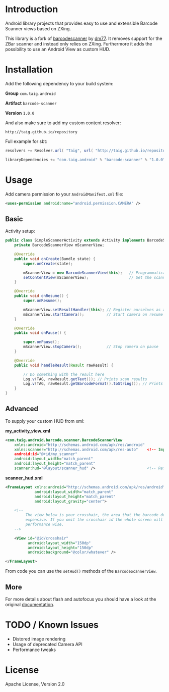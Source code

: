 # Introduction

Android library projects that provides easy to use and extensible Barcode Scanner views based on ZXing.

This library is a fork of [barcodescanner][1] by [dm77][2]. It removes support for the ZBar scanner and instead only relies on ZXing. Furthermore it adds the possibility to use an Android View as custom HUD.

# Installation

Add the following dependency to your build system:

**Group** `com.taig.android`

**Artifact** `barcode-scanner`

**Version** `1.0.0`

And also make sure to add my custom content resolver:

`http://taig.github.io/repository`

Full example for sbt:

````scala
resolvers += Resolver.url( "Taig", url( "http://taig.github.io/repository" ) )( ivyStylePatterns )

libraryDependencies += "com.taig.android" % "barcode-scanner" % "1.0.0"
````

# Usage

Add camera permission to your `AndroidManifest.xml` file:

```xml
<uses-permission android:name="android.permission.CAMERA" />
```
## Basic

Activity setup:

```java
public class SimpleScannerActivity extends Activity implements BarcodeScannerView.ResultHandler {
    private BarcodeScannerView mScannerView;

    @Override
    public void onCreate(Bundle state) {
        super.onCreate(state);

        mScannerView = new BarcodeScannerView(this);   // Programmatically initialize the scanner view
        setContentView(mScannerView);                  // Set the scanner view as the content view
    }

    @Override
    public void onResume() {
        super.onResume();

        mScannerView.setResultHandler(this); // Register ourselves as a handler for scan results.
        mScannerView.startCamera();          // Start camera on resume
    }

    @Override
    public void onPause() {

        super.onPause();
        mScannerView.stopCamera();           // Stop camera on pause
    }

    @Override
    public void handleResult(Result rawResult) {

        // Do something with the result here
        Log.v(TAG, rawResult.getText()); // Prints scan results
        Log.v(TAG, rawResult.getBarcodeFormat().toString()); // Prints the scan format (qrcode, pdf417 etc.)
    }
}
```

## Advanced

To supply your custom HUD from xml:

**my_activity_view.xml**

````xml
<com.taig.android.barcode.scanner.BarcodeScannerView
	xmlns:android="http://schemas.android.com/apk/res/android"
	xmlns:scanner="http://schemas.android.com/apk/res-auto"    <!-- Important namespace import -->
	android:id="@+id/my_scanner"
	android:layout_width="match_parent"
	android:layout_height="match_parent"
	scanner:hud="@layout/scanner_hud" />                       <!-- Reference to a layout that will be placed above the scanner -->
````

**scanner_hud.xml**

````xml
<FrameLayout xmlns:android="http://schemas.android.com/apk/res/android"
             android:layout_width="match_parent"
	         android:layout_height="match_parent"
	         android:layout_gravity="center">

    <!--
         The view below is your crosshair, the area that the barcode decoder will analyze, which is kind of
         expensive. If you omit the crosshair id the whole screen will be analyzed which may be bad idea,
         performance wise.
    --> 

    <View id="@id/crosshair"
          android:layout_width="150dp"
	      android:layout_height="150dp"
	      android:background="@color/whatever" />

</FrameLayout>
````

From code you can use the `setHud()` methods of the `BarcodeScannerView`.

## More

For more details about flash and autofocus you should have a look at the original [documentation][1].

# TODO / Known Issues

- Distored image rendering
- Usage of deprecated Camera API
- Performance tweaks

# License

Apache License, Version 2.0

[1]: https://github.com/dm77/barcodescanner
[2]: https://github.com/dm77
